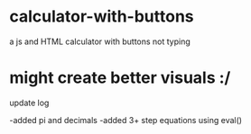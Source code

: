 # calculator-with-buttons
a js and HTML calculator with buttons not typing

# might create better visuals :/
update log

-added pi and decimals
-added 3+ step equations using eval()
